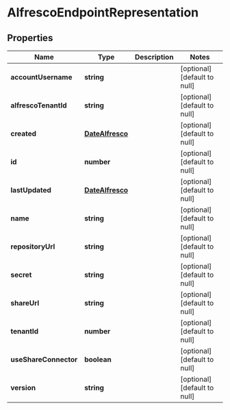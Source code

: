 # AlfrescoEndpointRepresentation

## Properties
Name | Type | Description | Notes
------------ | ------------- | ------------- | -------------
**accountUsername** | **string** |  | [optional] [default to null]
**alfrescoTenantId** | **string** |  | [optional] [default to null]
**created** | [**DateAlfresco**](DateAlfresco.md) |  | [optional] [default to null]
**id** | **number** |  | [optional] [default to null]
**lastUpdated** | [**DateAlfresco**](DateAlfresco.md) |  | [optional] [default to null]
**name** | **string** |  | [optional] [default to null]
**repositoryUrl** | **string** |  | [optional] [default to null]
**secret** | **string** |  | [optional] [default to null]
**shareUrl** | **string** |  | [optional] [default to null]
**tenantId** | **number** |  | [optional] [default to null]
**useShareConnector** | **boolean** |  | [optional] [default to null]
**version** | **string** |  | [optional] [default to null]


